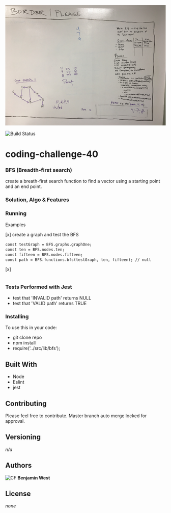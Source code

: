 ![CF](./src/lib/assests/bfs.JPG) 

![Build Status](https://travis-ci.com/bgwest/coding-challenges.svg?branch=bfs)

# coding-challenge-40 
### BFS (Breadth-first search)

create a breath-first search function to find a vector using a starting point and an end point.

### Solution, Algo & Features

### Running

Examples

[x] create a graph and test the BFS
```
const testGraph = BFS.graphs.graphOne;
const ten = BFS.nodes.ten;
const fifteen = BFS.nodes.fifteen;
const path = BFS.functions.bfs(testGraph, ten, fifteen); // null
```

[x] 
```

```

### Tests Performed with Jest
- test that 'INVALID path' returns NULL
- test that 'VALID path' returns TRUE

### Installing

To use this in your code:

- git clone repo 
- npm install 
- require('../src/lib/bfs');

## Built With

* Node
* Eslint
* jest

## Contributing

Please feel free to contribute. Master branch auto merge locked for approval.

## Versioning

*n/a*

## Authors

![CF](http://i.imgur.com/7v5ASc8.png) **Benjamin West** 

## License

*none*
